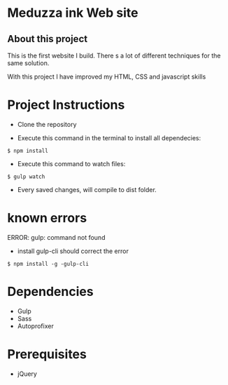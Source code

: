 # Meduzza ink Web site

## About this project

This is the first website I build. There s a lot of different techniques for the same solution.

With this project I have improved my HTML, CSS and javascript skills


# Project Instructions

* Clone the repository

* Execute this command in the terminal to install all dependecies:

```
$ npm install
```

* Execute this command to watch files:

```
$ gulp watch
```

* Every saved changes, will compile to dist folder.

# known errors

ERROR: gulp: command not found

* install gulp-cli should correct the error

```
$ npm install -g -gulp-cli
```


# Dependencies

* Gulp
* Sass
* Autoprofixer

# Prerequisites

* jQuery


